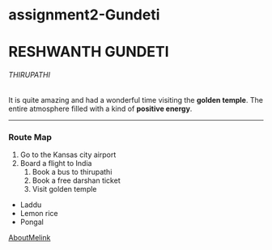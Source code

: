 # assignment2-Gundeti

# RESHWANTH GUNDETI

###### THIRUPATHI

It is quite amazing and had a wonderful time visiting the **golden temple**.
The entire atmosphere filled with a kind of **positive energy**.

---

### Route Map

1. Go to the Kansas city airport   
2. Board a flight to India
    1. Book a bus to thirupathi
    2. Book a free darshan ticket
    3. Visit golden temple      
* Laddu
* Lemon rice
* Pongal

[AboutMelink](AboutMe.md)